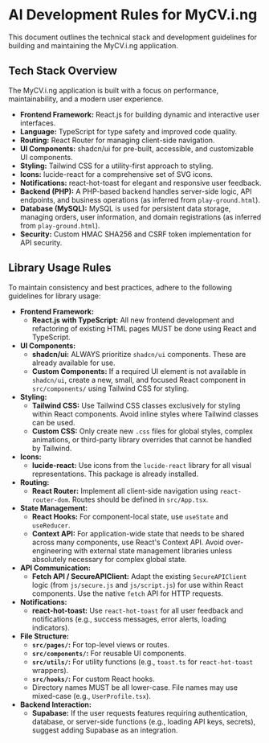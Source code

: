 # AI Development Rules for MyCV.i.ng

This document outlines the technical stack and development guidelines for building and maintaining the MyCV.i.ng application.

## Tech Stack Overview

The MyCV.i.ng application is built with a focus on performance, maintainability, and a modern user experience.

*   **Frontend Framework:** React.js for building dynamic and interactive user interfaces.
*   **Language:** TypeScript for type safety and improved code quality.
*   **Routing:** React Router for managing client-side navigation.
*   **UI Components:** shadcn/ui for pre-built, accessible, and customizable UI components.
*   **Styling:** Tailwind CSS for a utility-first approach to styling.
*   **Icons:** lucide-react for a comprehensive set of SVG icons.
*   **Notifications:** react-hot-toast for elegant and responsive user feedback.
*   **Backend (PHP):** A PHP-based backend handles server-side logic, API endpoints, and business operations (as inferred from `play-ground.html`).
*   **Database (MySQL):** MySQL is used for persistent data storage, managing orders, user information, and domain registrations (as inferred from `play-ground.html`).
*   **Security:** Custom HMAC SHA256 and CSRF token implementation for API security.

## Library Usage Rules

To maintain consistency and best practices, adhere to the following guidelines for library usage:

*   **Frontend Framework:**
    *   **React.js with TypeScript:** All new frontend development and refactoring of existing HTML pages MUST be done using React and TypeScript.
*   **UI Components:**
    *   **shadcn/ui:** ALWAYS prioritize `shadcn/ui` components. These are already available for use.
    *   **Custom Components:** If a required UI element is not available in `shadcn/ui`, create a new, small, and focused React component in `src/components/` using Tailwind CSS for styling.
*   **Styling:**
    *   **Tailwind CSS:** Use Tailwind CSS classes exclusively for styling within React components. Avoid inline styles where Tailwind classes can be used.
    *   **Custom CSS:** Only create new `.css` files for global styles, complex animations, or third-party library overrides that cannot be handled by Tailwind.
*   **Icons:**
    *   **lucide-react:** Use icons from the `lucide-react` library for all visual representations. This package is already installed.
*   **Routing:**
    *   **React Router:** Implement all client-side navigation using `react-router-dom`. Routes should be defined in `src/App.tsx`.
*   **State Management:**
    *   **React Hooks:** For component-local state, use `useState` and `useReducer`.
    *   **Context API:** For application-wide state that needs to be shared across many components, use React's Context API. Avoid over-engineering with external state management libraries unless absolutely necessary for complex global state.
*   **API Communication:**
    *   **Fetch API / SecureAPIClient:** Adapt the existing `SecureAPIClient` logic (from `js/secure.js` and `js/script.js`) for use within React components. Use the native `fetch` API for HTTP requests.
*   **Notifications:**
    *   **react-hot-toast:** Use `react-hot-toast` for all user feedback and notifications (e.g., success messages, error alerts, loading indicators).
*   **File Structure:**
    *   **`src/pages/`:** For top-level views or routes.
    *   **`src/components/`:** For reusable UI components.
    *   **`src/utils/`:** For utility functions (e.g., `toast.ts` for `react-hot-toast` wrappers).
    *   **`src/hooks/`:** For custom React hooks.
    *   Directory names MUST be all lower-case. File names may use mixed-case (e.g., `UserProfile.tsx`).
*   **Backend Interaction:**
    *   **Supabase:** If the user requests features requiring authentication, database, or server-side functions (e.g., loading API keys, secrets), suggest adding Supabase as an integration.